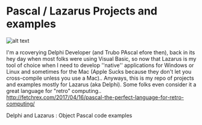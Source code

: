 # Pascal / Lazarus Projects and examples

![alt text](https://github.com/acbrandao/Pascal/edit/master/lazarus_pascall.jpg "Lazarus Pascal IDE ")


I'm a rcoverying Delphi Developer (and Trubo PAscal efore then), back in its hey day when most folks were using Visual Basic, so now that Lazarus is my tool of choice when I need to develop ''native'' applications for Windows or Linux and sometimes for the Mac (Apple Sucks because they don't let you cross-compile unless you use  a Mac).. Anyways, this is my repo of projects and examples mostly for Lazarus (aka Delphi). Some folks even consider it a great language for "retro" computing.. http://fetchrex.com/2017/04/16/pascal-the-perfect-language-for-retro-computing/


Delphi and Lazarus : Object Pascal code examples
